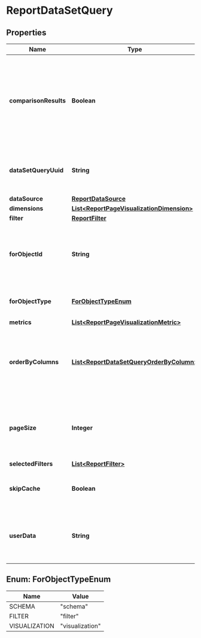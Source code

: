 

# ReportDataSetQuery


## Properties

| Name | Type | Description | Notes |
|------------ | ------------- | ------------- | -------------|
|**comparisonResults** | **Boolean** | True if a date range filter is provided with comparison date ranges and two results should be returned for the query. |  [optional] |
|**dataSetQueryUuid** | **String** | A unique identifier assigned to the data set query that is returned. |  [optional] |
|**dataSource** | [**ReportDataSource**](ReportDataSource.md) |  |  [optional] |
|**dimensions** | [**List&lt;ReportPageVisualizationDimension&gt;**](ReportPageVisualizationDimension.md) |  |  [optional] |
|**filter** | [**ReportFilter**](ReportFilter.md) |  |  [optional] |
|**forObjectId** | **String** | An identifier that can be used to help match up the returned data set |  [optional] |
|**forObjectType** | [**ForObjectTypeEnum**](#ForObjectTypeEnum) | The type of object this data set is for |  [optional] |
|**metrics** | [**List&lt;ReportPageVisualizationMetric&gt;**](ReportPageVisualizationMetric.md) |  |  [optional] |
|**orderByColumns** | [**List&lt;ReportDataSetQueryOrderByColumn&gt;**](ReportDataSetQueryOrderByColumn.md) | The columns to order by in the final result.  If not specified the dimensions will be used |  [optional] |
|**pageSize** | **Integer** | Result set page size.  The default value is 200 records.  Max is 10000. |  [optional] |
|**selectedFilters** | [**List&lt;ReportFilter&gt;**](ReportFilter.md) |  |  [optional] |
|**skipCache** | **Boolean** | True if the 15 minute cache should be skipped. |  [optional] |
|**userData** | **String** | Any other data that needs to be returned with the response to help the UI |  [optional] |



## Enum: ForObjectTypeEnum

| Name | Value |
|---- | -----|
| SCHEMA | &quot;schema&quot; |
| FILTER | &quot;filter&quot; |
| VISUALIZATION | &quot;visualization&quot; |



